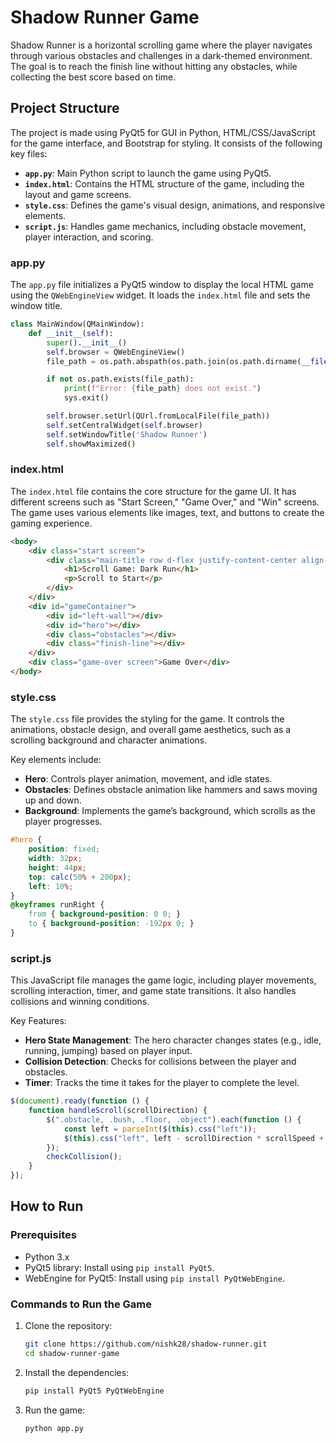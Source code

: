 # Shadow Runner Game

Shadow Runner is a horizontal scrolling game where the player navigates through various obstacles and challenges in a dark-themed environment. The goal is to reach the finish line without hitting any obstacles, while collecting the best score based on time.

## Project Structure
The project is made using PyQt5 for GUI in Python, HTML/CSS/JavaScript for the game interface, and Bootstrap for styling. It consists of the following key files:

- **`app.py`**: Main Python script to launch the game using PyQt5.
- **`index.html`**: Contains the HTML structure of the game, including the layout and game screens.
- **`style.css`**: Defines the game's visual design, animations, and responsive elements.
- **`script.js`**: Handles game mechanics, including obstacle movement, player interaction, and scoring.

### app.py
The `app.py` file initializes a PyQt5 window to display the local HTML game using the `QWebEngineView` widget. It loads the `index.html` file and sets the window title.

```python
class MainWindow(QMainWindow):
    def __init__(self):
        super().__init__()
        self.browser = QWebEngineView()
        file_path = os.path.abspath(os.path.join(os.path.dirname(__file__), 'index.html'))

        if not os.path.exists(file_path):
            print(f"Error: {file_path} does not exist.")
            sys.exit()

        self.browser.setUrl(QUrl.fromLocalFile(file_path))
        self.setCentralWidget(self.browser)
        self.setWindowTitle('Shadow Runner')
        self.showMaximized()
```

### index.html
The `index.html` file contains the core structure for the game UI. It has different screens such as "Start Screen," "Game Over," and "Win" screens. The game uses various elements like images, text, and buttons to create the gaming experience.

```html
<body>
    <div class="start screen">
        <div class="main-title row d-flex justify-content-center align-items-center">
            <h1>Scroll Game: Dark Run</h1>
            <p>Scroll to Start</p>
        </div>
    </div>
    <div id="gameContainer">
        <div id="left-wall"></div>
        <div id="hero"></div>
        <div class="obstacles"></div>
        <div class="finish-line"></div>
    </div>
    <div class="game-over screen">Game Over</div>
</body>
```

### style.css
The `style.css` file provides the styling for the game. It controls the animations, obstacle design, and overall game aesthetics, such as a scrolling background and character animations.

Key elements include:
- **Hero**: Controls player animation, movement, and idle states.
- **Obstacles**: Defines obstacle animation like hammers and saws moving up and down.
- **Background**: Implements the game’s background, which scrolls as the player progresses.

```css
#hero {
    position: fixed;
    width: 32px;
    height: 44px;
    top: calc(50% + 200px);
    left: 10%;
}
@keyframes runRight {
    from { background-position: 0 0; }
    to { background-position: -192px 0; }
}
```

### script.js
This JavaScript file manages the game logic, including player movements, scrolling interaction, timer, and game state transitions. It also handles collisions and winning conditions.

Key Features:
- **Hero State Management**: The hero character changes states (e.g., idle, running, jumping) based on player input.
- **Collision Detection**: Checks for collisions between the player and obstacles.
- **Timer**: Tracks the time it takes for the player to complete the level.
  
```javascript
$(document).ready(function () {
    function handleScroll(scrollDirection) {
        $(".obstacle, .bush, .floor, .object").each(function () {
            const left = parseInt($(this).css("left"));
            $(this).css("left", left - scrollDirection * scrollSpeed + "px");
        });
        checkCollision();
    }
});
```

## How to Run

### Prerequisites
- Python 3.x
- PyQt5 library: Install using `pip install PyQt5`.
- WebEngine for PyQt5: Install using `pip install PyQtWebEngine`.

### Commands to Run the Game
1. Clone the repository:
   ```bash
   git clone https://github.com/nishk28/shadow-runner.git
   cd shadow-runner-game
   ```

2. Install the dependencies:
   ```bash
   pip install PyQt5 PyQtWebEngine
   ```

3. Run the game:
   ```bash
   python app.py
   ```
